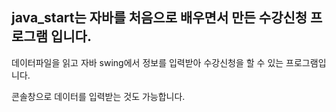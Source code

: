 ## java_start는 자바를 처음으로 배우면서 만든 수강신청 프로그램 입니다.
 데이터파일을 읽고 자바 swing에서 정보를 입력받아 수강신청을 할 수 있는 프로그램입니다.
 
 콘솔창으로 데이터를 입력받는 것도 가능합니다.
